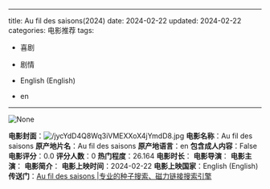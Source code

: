 
---
title: Au fil des saisons(2024)
date: 2024-02-22
updated: 2024-02-22
categories: 电影推荐
tags:

- 喜剧
- 剧情

- English (English)
- en
---

<img src="https://image.tmdb.org/t/p/originalNone" alt="None" title="None">

**电影封面**：<img src="https://image.tmdb.org/t/p/w200/jycYdD4Q8Wq3iVMEXXoX4jYmdD8.jpg" alt="/jycYdD4Q8Wq3iVMEXXoX4jYmdD8.jpg" title="/jycYdD4Q8Wq3iVMEXXoX4jYmdD8.jpg">
**电影名称**：Au fil des saisons
**原产地片名**：Au fil des saisons
**原产地语言**：en
**包含成人内容**：False
**电影评分**：0.0
**评分人数**：0
**热门程度**：26.164
**电影时长**：
**电影导演**：
**电影主演**：
**电影简介**：
**电影上映时间**：2024-02-22
**电影上映国家**：English (English)
**传送门**：[Au fil des saisons |专业的种子搜索、磁力链接搜索引擎](https://movie.amd794.com:2083/?search=Au%20fil%20des%20saisons&ordering=&mode=match_phrase&page_size=10&page=1)

